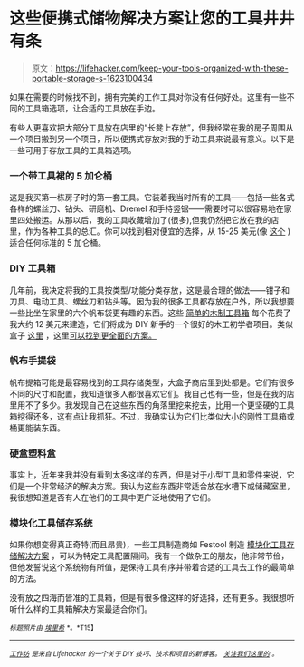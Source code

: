 # 这些便携式储物解决方案让您的工具井井有条

> 原文：<https://lifehacker.com/keep-your-tools-organized-with-these-portable-storage-s-1623100434>

如果在需要的时候找不到，拥有完美的工作工具对你没有任何好处。这里有一些不同的工具箱选项，让合适的工具放在手边。



有些人更喜欢把大部分工具放在店里的“长凳上存放”，但我经常在我的房子周围从一个项目搬到另一个项目，所以便携式存放对我的手动工具来说最有意义。以下是一些可用于存放工具的工具箱选项。

### **一个带工具裙的 5 加仑桶**

这是我买第一栋房子时的第一套工具。它装着我当时所有的工具——包括一些各式各样的螺丝刀、钻头、研磨机、Dremel 和手持竖锯——需要时可以很容易地在家里四处搬运。从那以后，我的工具收藏增加了(很多),但我仍然把它放在我的店里，作为各种工具的总汇。你可以找到相对便宜的选择，从 15-25 美元(像 [这个](https://www.amazon.com/dp/B0000DYVAJ?asc_campaign=InlineText&asc_refurl=https://lifehacker.com/keep-your-tools-organized-with-these-portable-storage-s-1623100434&asc_source=&linkCode=ogi&psc=1&smid=ATVPDKIKX0DER&tag=kinjalifehackerlink-20&th=1) )适合任何标准的 5 加仑桶。

### **DIY 工具箱**

几年前，我决定将我的工具按类型/功能分类存放，这是最合理的做法——钳子和刀具、电动工具、螺丝刀和钻头等。因为我的很多工具都存放在户外，所以我想要一些比坐在家里的六个帆布袋更有趣的东西。这些 [简单的木制工具箱](http://diydiva.net/2011/12/by-tools-for-tools-quick-and-fun-wood-toolboxes/) 每个花费了我大约 12 美元来建造，它们将成为 DIY 新手的一个很好的木工初学者项目。类似盒子 [这里](http://www.woodworkingcorner.com/toolcaddy.php) ，这里[可以找到更全面的方案。](http://www.startwoodworking.com/plans/garden-tote-easy-and-useful)

### **帆布手提袋**

帆布提箱可能是最容易找到的工具存储类型，大盒子商店里到处都是。它们有很多不同的尺寸和配置，我知道很多人都很喜欢它们。我自己也有一些，但是在我的店里用不了多少。我发现自己在这些东西的角落里挖来挖去，比用一个更坚硬的工具箱挖得还多，这有点让我抓狂。不过，我确实认为它们比类似大小的刚性工具箱或桶更能装东西。

### **硬盒塑料盒**

事实上，近年来我并没有看到太多这样的东西，但是对于小型工具和零件来说，它们是一个非常经济的解决方案。我认为这些东西非常适合放在水槽下或储藏室里，我很想知道是否有人在他们的工具中更广泛地使用了它们。

### **模块化工具储存系统**

如果你想变得真正奇特(而且昂贵)，一些工具制造商如 Festool 制造 [模块化工具存储解决方案](https://www.festoolusa.com/power-tool-accessories/storage-systems/systainers/sys-midi-systainer-499621) ，可以为特定工具配置隔间。我有一个做杂工的朋友，他非常节俭，但他发誓说这个系统物有所值，是保持工具有序并带着合适的工具去工作的最简单的方法。

没有放之四海而皆准的工具箱，但是有很多像这样的好选择，还有更多。我很想听听什么样的工具箱解决方案最适合你们。

<small>*标题照片由*</small> [<small>*埃里希*</small>](https://www.flickr.com/photos/erix/6788494881) <small>*。*T15】</small>

* * *

[<small>*工作坊*</small>](http://workshop.lifehacker.com/) <small>*是来自 Lifehacker 的一个关于 DIY 技巧、技术和项目的新博客。*</small> [<small>*关注我们这里的*</small>](https://twitter.com/WorkshopLH) <small>*。*</small>
